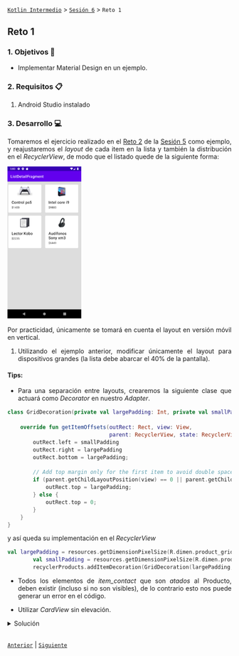 [`Kotlin Intermedio`](../../Readme.md) > [`Sesión 6`](../Readme.md) > `Reto 1`
	
## Reto 1

<div style="text-align: justify;">

### 1. Objetivos :dart:

- Implementar Material Design en un ejemplo.

### 2. Requisitos :clipboard:

1. Android Studio instalado

### 3. Desarrollo :computer:

Tomaremos el ejercicio realizado en el [Reto 2](../Sesion-05/Reto-02) de la [Sesión 5](../Sesion-05) como ejemplo, y reajustaremos el _layout_ de cada item en la lista y también la distribución en el _RecyclerView_, de modo que el listado quede de la siguiente forma:


 <img src="images/1.png" width="33%">

Por practicidad, únicamente se tomará en cuenta el layout en versión móvil en vertical.

1. Utilizando el ejemplo anterior, modificar únicamente el layout para dispositivos grandes (la lista debe abarcar el 40% de la pantalla).

#### Tips:

- Para una separación entre layouts, crearemos la siguiente clase que actuará como _Decorator_ en nuestro _Adapter_.

```kotlin
class GridDecoration(private val largePadding: Int, private val smallPadding: Int) : RecyclerView.ItemDecoration() {

    override fun getItemOffsets(outRect: Rect, view: View,
                                parent: RecyclerView, state: RecyclerView.State) {
        outRect.left = smallPadding
        outRect.right = largePadding
        outRect.bottom = largePadding;

        // Add top margin only for the first item to avoid double space between items
        if (parent.getChildLayoutPosition(view) == 0 || parent.getChildLayoutPosition(view)==1) {
            outRect.top = largePadding;
        } else {
            outRect.top = 0;
        }
    }
}
```

y así queda su implementación en el _RecyclerView_

```kotlin
val largePadding = resources.getDimensionPixelSize(R.dimen.product_grid_spacing)
        val smallPadding = resources.getDimensionPixelSize(R.dimen.product_grid_spacing_small)
        recyclerProducts.addItemDecoration(GridDecoration(largePadding, smallPadding))
```

- Todos los elementos de _item_contact_ que son _atados_ al Producto, deben existir (incluso si no son visibles), de lo contrario esto nos puede generar un error en el código.

- Utilizar _CardView_ sin elevación.


<details><summary>Solución</summary>

```xml
    <com.google.android.material.card.MaterialCardView
        xmlns:android="http://schemas.android.com/apk/res/android"
        xmlns:app="http://schemas.android.com/apk/res-auto"
        android:layout_width="match_parent"
        android:layout_height="wrap_content"
        app:cardBackgroundColor="@android:color/white"
        app:cardElevation="0dp">
        <LinearLayout
            android:paddingTop="12dp"
            android:layout_width="match_parent"
            android:layout_height="wrap_content"
            android:orientation="vertical">
            <ImageView
                android:id="@+id/imgProduct"
                android:layout_width="match_parent"
                android:layout_height="50dp"
                android:scaleType="fitCenter"
                android:src="@drawable/xm3"/>
            <LinearLayout
                android:layout_width="match_parent"
                android:layout_height="wrap_content"
                android:orientation="vertical"
                android:padding="16dp">

                <TextView
                    android:id="@+id/tvProduct"
                    android:layout_width="match_parent"
                    android:layout_height="wrap_content"
                    android:padding="2dp"
                    android:text="Titulo"
                    android:textAppearance="?attr/textAppearanceHeadline6" />
                <TextView
                    android:visibility="gone"
                    android:id="@+id/tvDescription"
                    android:layout_width="match_parent"
                    android:layout_height="wrap_content"
                    android:padding="2dp"
                    android:text="Descripción"
                    android:textAppearance="?attr/textAppearanceHeadline6" />
                <TextView
                    android:id="@+id/tvPrice"
                    android:layout_width="match_parent"
                    android:layout_height="wrap_content"
                    android:padding="2dp"
                    android:text="$100"
                    android:textAppearance="?attr/textAppearanceBody2" />
            </LinearLayout>
        </LinearLayout>
    </com.google.android.material.card.MaterialCardView>
```
</details>
<br/>

[`Anterior`](../Ejemplo-01/Readme.md) | [`Siguiente`](../Ejemplo-02/Readme.md)


</div>
